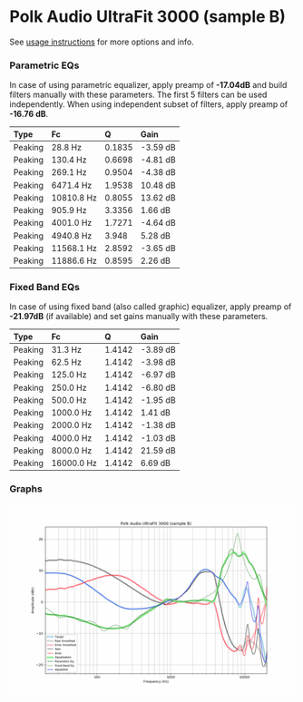 # Polk Audio UltraFit 3000 (sample B)
See [usage instructions](https://github.com/jaakkopasanen/AutoEq#usage) for more options and info.

### Parametric EQs
In case of using parametric equalizer, apply preamp of **-17.04dB** and build filters manually
with these parameters. The first 5 filters can be used independently.
When using independent subset of filters, apply preamp of **-16.76 dB**.

| Type    | Fc         |      Q | Gain     |
|:--------|:-----------|:-------|:---------|
| Peaking | 28.8 Hz    | 0.1835 | -3.59 dB |
| Peaking | 130.4 Hz   | 0.6698 | -4.81 dB |
| Peaking | 269.1 Hz   | 0.9504 | -4.38 dB |
| Peaking | 6471.4 Hz  | 1.9538 | 10.48 dB |
| Peaking | 10810.8 Hz | 0.8055 | 13.62 dB |
| Peaking | 905.9 Hz   | 3.3356 | 1.66 dB  |
| Peaking | 4001.0 Hz  | 1.7271 | -4.64 dB |
| Peaking | 4940.8 Hz  | 3.948  | 5.28 dB  |
| Peaking | 11568.1 Hz | 2.8592 | -3.65 dB |
| Peaking | 11886.6 Hz | 0.8595 | 2.26 dB  |

### Fixed Band EQs
In case of using fixed band (also called graphic) equalizer, apply preamp of **-21.97dB**
(if available) and set gains manually with these parameters.

| Type    | Fc         |      Q | Gain     |
|:--------|:-----------|:-------|:---------|
| Peaking | 31.3 Hz    | 1.4142 | -3.89 dB |
| Peaking | 62.5 Hz    | 1.4142 | -3.98 dB |
| Peaking | 125.0 Hz   | 1.4142 | -6.97 dB |
| Peaking | 250.0 Hz   | 1.4142 | -6.80 dB |
| Peaking | 500.0 Hz   | 1.4142 | -1.95 dB |
| Peaking | 1000.0 Hz  | 1.4142 | 1.41 dB  |
| Peaking | 2000.0 Hz  | 1.4142 | -1.38 dB |
| Peaking | 4000.0 Hz  | 1.4142 | -1.03 dB |
| Peaking | 8000.0 Hz  | 1.4142 | 21.59 dB |
| Peaking | 16000.0 Hz | 1.4142 | 6.69 dB  |

### Graphs
![](./Polk%20Audio%20UltraFit%203000%20(sample%20B).png)